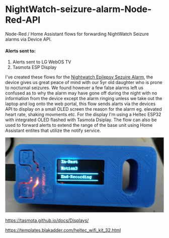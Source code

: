 # NightWatch-seizure-alarm-Node-Red-API

Node-Red / Home Assistant flows for forwarding NightWatch Seizure alarms via Device API.

#### Alerts sent to:
1. Alerts sent to LG WebOS TV
1. Tasmota ESP Display


I've created these flows for the [Nightwatch Epilepsy Sezuire Alarm](https://nightwatchepilepsy.com/), the device gives us great peace of mind with our 5yr old daughter who is prone to nocturnal seizures. We found however a few false alarms left us confused as to why the alarm may have gone off during the night with no information from the device except the alarm ringing unless we take out the laptop and log onto the web portal, this flow sends alarts via the devices API to display on a small OLED screen the reason for the alarm eg. elevated heart rate, shaking movments etc. For the display I'm using a Heltec ESP32 with integrated OLED flashed with Tasmota Dsiplay. The flow can also be used to forward alerts to extend the range of the base unit using Home Assistant entites that utilize the notify service.

![alt text](https://github.com/Farmer-Eds-Shed/NightWatch-seizure-alarm-Node-Red-API/blob/main/IMG_20230102_121240.jpg?raw=true)

https://tasmota.github.io/docs/Displays/

https://templates.blakadder.com/heltec_wifi_kit_32.html
